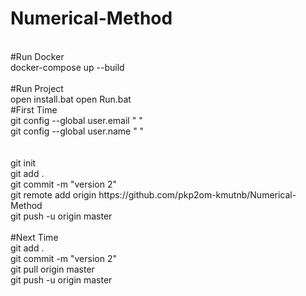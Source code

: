 # Numerical-Method
<br/> 
#Run Docker<br/> 
docker-compose up --build <br/>

<br/> 
#Run Project<br/> 
open install.bat
open Run.bat


<br/> 
#First Time<br/> 
git config --global user.email " "<br/> 
git config --global user.name " "<br/> 
<br/> 
<br/> 
git init <br/>
git add . <br/> 
git commit -m "version 2" <br/>
git remote add origin https://github.com/pkp2om-kmutnb/Numerical-Method <br/>
git push -u origin master <br/>

<br/> 
#Next Time<br/> 
git add . <br/> 
git commit -m "version 2" <br/>
git pull origin master <br/>
git push -u origin master <br/>


